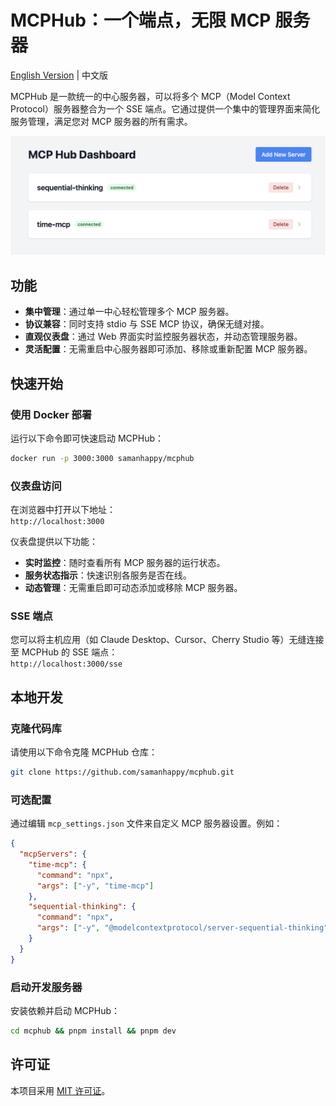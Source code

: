 # MCPHub：一个端点，无限 MCP 服务器

[English Version](README.md) | 中文版

MCPHub 是一款统一的中心服务器，可以将多个 MCP（Model Context Protocol）服务器整合为一个 SSE 端点。它通过提供一个集中的管理界面来简化服务管理，满足您对 MCP 服务器的所有需求。

![仪表盘预览](assets/dashboard.png)

## 功能

- **集中管理**：通过单一中心轻松管理多个 MCP 服务器。
- **协议兼容**：同时支持 stdio 与 SSE MCP 协议，确保无缝对接。
- **直观仪表盘**：通过 Web 界面实时监控服务器状态，并动态管理服务器。
- **灵活配置**：无需重启中心服务器即可添加、移除或重新配置 MCP 服务器。

## 快速开始

### 使用 Docker 部署

运行以下命令即可快速启动 MCPHub：

```bash
docker run -p 3000:3000 samanhappy/mcphub
```

### 仪表盘访问

在浏览器中打开以下地址：  
`http://localhost:3000`

仪表盘提供以下功能：
- **实时监控**：随时查看所有 MCP 服务器的运行状态。
- **服务状态指示**：快速识别各服务是否在线。
- **动态管理**：无需重启即可动态添加或移除 MCP 服务器。

### SSE 端点

您可以将主机应用（如 Claude Desktop、Cursor、Cherry Studio 等）无缝连接至 MCPHub 的 SSE 端点：  
`http://localhost:3000/sse`

## 本地开发

### 克隆代码库

请使用以下命令克隆 MCPHub 仓库：

```bash
git clone https://github.com/samanhappy/mcphub.git
```

### 可选配置

通过编辑 `mcp_settings.json` 文件来自定义 MCP 服务器设置。例如：

```json
{
  "mcpServers": {
    "time-mcp": {
      "command": "npx",
      "args": ["-y", "time-mcp"]
    },
    "sequential-thinking": {
      "command": "npx",
      "args": ["-y", "@modelcontextprotocol/server-sequential-thinking"]
    }
  }
}
```

### 启动开发服务器

安装依赖并启动 MCPHub：

```bash
cd mcphub && pnpm install && pnpm dev
```

## 许可证

本项目采用 [MIT 许可证](LICENSE)。
